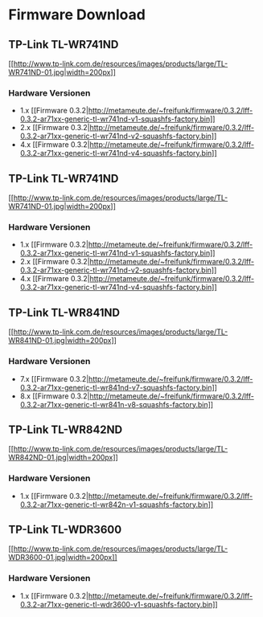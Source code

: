 # Firmware Download

## TP-Link TL-WR741ND

[[http://www.tp-link.com.de/resources/images/products/large/TL-WR741ND-01.jpg|width=200px]]

### Hardware Versionen

* 1.x [[Firmware 0.3.2|http://metameute.de/~freifunk/firmware/0.3.2/lff-0.3.2-ar71xx-generic-tl-wr741nd-v1-squashfs-factory.bin]]
* 2.x [[Firmware 0.3.2|http://metameute.de/~freifunk/firmware/0.3.2/lff-0.3.2-ar71xx-generic-tl-wr741nd-v2-squashfs-factory.bin]]
* 4.x [[Firmware 0.3.2|http://metameute.de/~freifunk/firmware/0.3.2/lff-0.3.2-ar71xx-generic-tl-wr741nd-v4-squashfs-factory.bin]]

## TP-Link TL-WR741ND

[[http://www.tp-link.com.de/resources/images/products/large/TL-WR741ND-01.jpg|width=200px]]

### Hardware Versionen

* 1.x [[Firmware 0.3.2|http://metameute.de/~freifunk/firmware/0.3.2/lff-0.3.2-ar71xx-generic-tl-wr741nd-v1-squashfs-factory.bin]]
* 2.x [[Firmware 0.3.2|http://metameute.de/~freifunk/firmware/0.3.2/lff-0.3.2-ar71xx-generic-tl-wr741nd-v2-squashfs-factory.bin]]
* 4.x [[Firmware 0.3.2|http://metameute.de/~freifunk/firmware/0.3.2/lff-0.3.2-ar71xx-generic-tl-wr741nd-v4-squashfs-factory.bin]]

## TP-Link TL-WR841ND

[[http://www.tp-link.com.de/resources/images/products/large/TL-WR841ND-01.jpg|width=200px]]

### Hardware Versionen

* 7.x [[Firmware 0.3.2|http://metameute.de/~freifunk/firmware/0.3.2/lff-0.3.2-ar71xx-generic-tl-wr841nd-v7-squashfs-factory.bin]]
* 8.x [[Firmware 0.3.2|http://metameute.de/~freifunk/firmware/0.3.2/lff-0.3.2-ar71xx-generic-tl-wr841n-v8-squashfs-factory.bin]]

## TP-Link TL-WR842ND

[[http://www.tp-link.com.de/resources/images/products/large/TL-WR842ND-01.jpg|width=200px]]

### Hardware Versionen

* 1.x [[Firmware 0.3.2|http://metameute.de/~freifunk/firmware/0.3.2/lff-0.3.2-ar71xx-generic-tl-wr842n-v1-squashfs-factory.bin]]

## TP-Link TL-WDR3600

[[http://www.tp-link.com.de/resources/images/products/large/TL-WDR3600-01.jpg|width=200px]]

### Hardware Versionen

* 1.x [[Firmware 0.3.2|http://metameute.de/~freifunk/firmware/0.3.2/lff-0.3.2-ar71xx-generic-tl-wdr3600-v1-squashfs-factory.bin]]
	